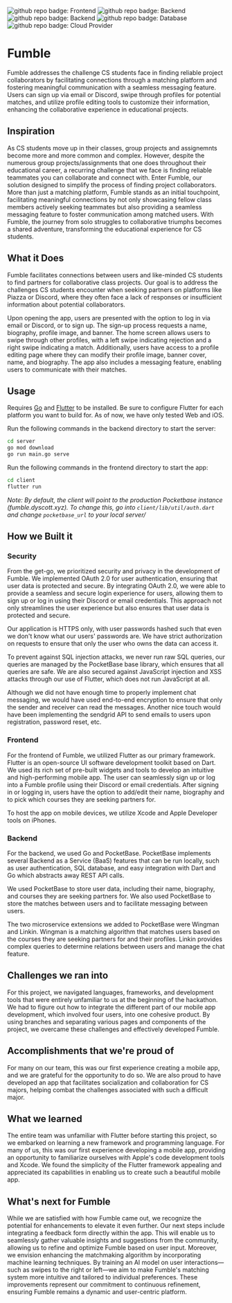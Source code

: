 ![github repo badge: Frontend](https://img.shields.io/badge/Frontend-Flutter-181717?color=purple) ![github repo badge: Backend](https://img.shields.io/badge/Backend-PocketBase-181717?color=white) ![github repo badge: Backend](https://img.shields.io/badge/Backend-Golang-181717?color=blue) ![github repo badge: Database](https://img.shields.io/badge/Database-SQLite-181717?color=blue) ![github repo badge: Cloud Provider](https://img.shields.io/badge/Cloud%20Provider-Oracle%20Cloud-181717?color=orange) 
# Fumble

Fumble addresses the challenge CS students face in finding reliable project collaborators by facilitating connections through a matching platform and fostering meaningful communication with a seamless messaging feature. Users can sign up via email or Discord, swipe through profiles for potential matches, and utilize profile editing tools to customize their information, enhancing the collaborative experience in educational projects.

## Inspiration

As CS students move up in their classes, group projects and assignemnts become more and more common and complex. However, despite the numerous group projects/assignments that one does throughout their educational career, a recurring challenge that we face is finding reliable teammates you can collaborate and connect with. Enter Fumble, our solution designed to simplify the process of finding project collaborators. More than just a matching platform, Fumble stands as an initial touchpoint, facilitating meaningful connections by not only showcasing fellow class members actively seeking teammates but also providing a seamless messaging feature to foster communication among matched users. With Fumble, the journey from solo struggles to collaborative triumphs becomes a shared adventure, transforming the educational experience for CS students.

## What it Does

Fumble facilitates connections between users and like-minded CS students to find partners for collaborative class projects. Our goal is to address the challenges CS students encounter when seeking partners on platforms like Piazza or Discord, where they often face a lack of responses or insufficient information about potential collaborators.

Upon opening the app, users are presented with the option to log in via email or Discord, or to sign up. The sign-up process requests a name, biography, profile image, and banner. The home screen allows users to swipe through other profiles, with a left swipe indicating rejection and a right swipe indicating a match. Additionally, users have access to a profile editing page where they can modify their profile image, banner cover, name, and biography. The app also includes a messaging feature, enabling users to communicate with their matches.

## Usage
Requires [Go](https://go.dev/doc/install) and [Flutter](https://docs.flutter.dev/get-started/install) to be installed. Be sure to configure Flutter for each platform you want to build for. As of now, we have only tested Web and iOS.

Run the following commands in the backend directory to start the server:
```bash
cd server
go mod download
go run main.go serve
```

Run the following commands in the frontend directory to start the app:
```bash
cd client
flutter run
```

*Note: By default, the client will point to the production Pocketbase instance (fumble.dyscott.xyz). To change this, go into `client/lib/util/auth.dart` and change `pocketbase_url` to your local server/*

## How we Built it

### Security

From the get-go, we prioritized security and privacy in the development of Fumble. We implemented OAuth 2.0 for user authentication, ensuring that user data is protected and secure. By integrating OAuth 2.0, we were able to provide a seamless and secure login experience for users, allowing them to sign up or log in using their Discord or email credentials. This approach not only streamlines the user experience but also ensures that user data is protected and secure.

Our application is HTTPS only, with user passwords hashed such that even we don't know what our users' passwords are. We have strict authorization on requests to ensure that only the user who owns the data can access it.

To prevent against SQL injection attacks, we never run raw SQL queries, our queries are managed by the PocketBase base library, which ensures that all queries are safe. We are also secured against JavaScript injection and XSS attacks through our use of Flutter, which does not run JavaScript at all.

Although we did not have enough time to properly implement chat messaging, we would have used end-to-end encryption to ensure that only the sender and receiver can read the messages. Another nice touch would have been implementing the sendgrid API to send emails to users upon registration, password reset, etc.

### Frontend

For the frontend of Fumble, we utilized Flutter as our primary framework. Flutter is an open-source UI software development toolkit based on Dart. We used its rich set of pre-built widgets and tools to develop an intuitive and high-performing mobile app. The user can seamlessly sign up or log into a Fumble profile using their Discord or email credentials. After signing in or logging in, users have the option to add/edit their name, biography and to pick which courses they are seeking partners for.

To host the app on mobile devices, we utilize Xcode and Apple Developer tools on iPhones.

### Backend

For the backend, we used Go and PocketBase. PocketBase implements several Backend as a Service (BaaS) features that can be run locally, such as user authentication, SQL database, and easy integration with Dart and Go which abstracts away REST API calls. 

We used PocketBase to store user data, including their name, biography, and courses they are seeking partners for. We also used PocketBase to store the matches between users and to facilitate messaging between users.

The two microservice extensions we added to PocketBase were Wingman and Linkin. Wingman is a matching algorithm that matches users based on the courses they are seeking partners for and their profiles. Linkin provides complex queries to determine relations between users and manage the chat feature.

## Challenges we ran into

For this project, we navigated languages, frameworks, and development tools that were entirely unfamiliar to us at the beginning of the hackathon. We had to figure out how to integrate the different part of our mobile app development, which involved four users, into one cohesive product. By using branches and separating various pages and components of the project, we overcame these challenges and effectively developed Fumble.

## Accomplishments that we're proud of
For many on our team, this was our first experience creating a mobile app, and we are grateful for the opportunity to do so. We are also proud to have developed an app that facilitates socialization and collaboration for CS majors, helping combat the challenges associated with such a difficult major.

## What we learned

The entire team was unfamiliar with Flutter before starting this project, so we embarked on learning a new framework and programming language. For many of us, this was our first experience developing a mobile app, providing an opportunity to familiarize ourselves with Apple's code development tools and Xcode. We found the simplicity of the Flutter framework appealing and appreciated its capabilities in enabling us to create such a beautiful mobile app.

## What's next for Fumble

While we are satisfied with how Fumble came out, we recognize the potential for enhancements to elevate it even further. Our next steps include integrating a feedback form directly within the app. This will enable us to seamlessly gather valuable insights and suggestions from the community, allowing us to refine and optimize Fumble based on user input. Moreover, we envision enhancing the matchmaking algorithm by incorporating machine learning techniques. By training an AI model on user interactions—such as swipes to the right or left—we aim to make Fumble's matching system more intuitive and tailored to individual preferences. These improvements represent our commitment to continuous refinement, ensuring Fumble remains a dynamic and user-centric platform.

